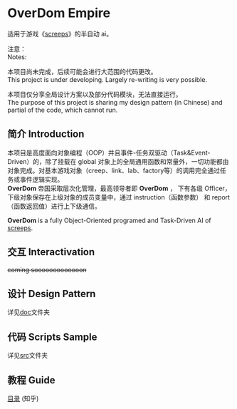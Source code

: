 OverDom Empire
=

适用于游戏《[screeps](https://screeps.com/)》的半自动 ai。

注意：  
Notes:  

本项目尚未完成，后续可能会进行大范围的代码更改。  
This project is under developing. Largely re-writing is very possible.  

本项目仅分享全局设计方案以及部分代码模块，无法直接运行。  
The purpose of this project is sharing my design pattern (in Chinese) and partial of the code, which cannot run.

简介 Introduction
-
本项目是高度面向对象编程（OOP）并且事件-任务双驱动（Task&Event-Driven）的，除了挂载在 global 对象上的全局通用函数和常量外，一切功能都由对象完成。对基本游戏对象（creep、link、lab、factory等）的调用完全通过任务或事件逻辑实现。  
**OverDom** 帝国采取层次化管理，最高领导者即 **OverDom** ， 下有各级 Officer， 下级对象保存在上级对象的成员变量中，通过 instruction（函数参数） 和 report（函数返回值）进行上下级通信。   

**OverDom** is a fully Object-Oriented programed and Task-Driven AI of [screeps](https://screeps.com/).   


交互 Interactivation
-
~~coming sooooooooooooon~~

设计 Design Pattern
-
详见[doc](doc/README.md)文件夹

代码 Scripts Sample
-
详见[src](src/README.md)文件夹

教程 Guide
-
[目录](https://zhuanlan.zhihu.com/p/104412058) (知乎)